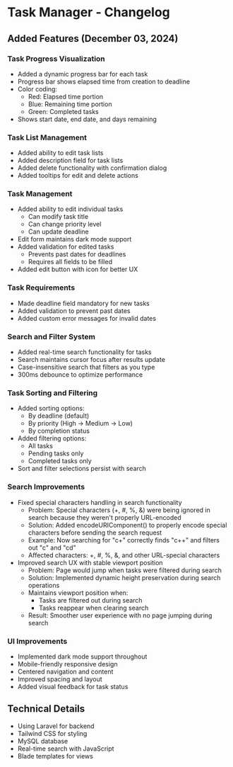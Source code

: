 # Task Manager - Changelog

## Added Features (December 03, 2024)

### Task Progress Visualization
- Added a dynamic progress bar for each task
- Progress bar shows elapsed time from creation to deadline
- Color coding:
  - Red: Elapsed time portion
  - Blue: Remaining time portion
  - Green: Completed tasks
- Shows start date, end date, and days remaining

### Task List Management
- Added ability to edit task lists
- Added description field for task lists
- Added delete functionality with confirmation dialog
- Added tooltips for edit and delete actions

### Task Management
- Added ability to edit individual tasks
  - Can modify task title
  - Can change priority level
  - Can update deadline
- Edit form maintains dark mode support
- Added validation for edited tasks
  - Prevents past dates for deadlines
  - Requires all fields to be filled
- Added edit button with icon for better UX

### Task Requirements
- Made deadline field mandatory for new tasks
- Added validation to prevent past dates
- Added custom error messages for invalid dates

### Search and Filter System
- Added real-time search functionality for tasks
- Search maintains cursor focus after results update
- Case-insensitive search that filters as you type
- 300ms debounce to optimize performance

### Task Sorting and Filtering
- Added sorting options:
  - By deadline (default)
  - By priority (High → Medium → Low)
  - By completion status
- Added filtering options:
  - All tasks
  - Pending tasks only
  - Completed tasks only
- Sort and filter selections persist with search

### Search Improvements
- Fixed special characters handling in search functionality
  - Problem: Special characters (+, #, %, &) were being ignored in search because they weren't properly URL-encoded
  - Solution: Added encodeURIComponent() to properly encode special characters before sending the search request
  - Example: Now searching for "c+" correctly finds "c++" and filters out "c" and "cd"
  - Affected characters: +, #, %, &, and other URL-special characters
- Improved search UX with stable viewport position
  - Problem: Page would jump when tasks were filtered during search
  - Solution: Implemented dynamic height preservation during search operations
  - Maintains viewport position when:
    - Tasks are filtered out during search
    - Tasks reappear when clearing search
  - Result: Smoother user experience with no page jumping during search

### UI Improvements
- Implemented dark mode support throughout
- Mobile-friendly responsive design
- Centered navigation and content
- Improved spacing and layout
- Added visual feedback for task status

## Technical Details
- Using Laravel for backend
- Tailwind CSS for styling
- MySQL database
- Real-time search with JavaScript
- Blade templates for views
